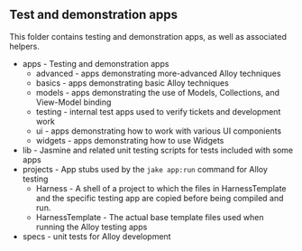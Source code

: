 ## Test and demonstration apps

This folder contains testing and demonstration apps, as well as associated helpers.

* apps - Testing and demonstration apps
	* advanced - apps demonstrating more-advanced Alloy techniques
	* basics - apps demonstrating basic Alloy techniques
	* models - apps demonstrating the use of Models, Collections, and View-Model binding
	* testing - internal test apps used to verify tickets and development work
	* ui - apps demonstrating how to work with various UI componients
	* widgets - apps demonstrating how to use Widgets
* lib - Jasmine and related unit testing scripts for tests included with some apps
* projects - App stubs used by the `jake app:run` command for Alloy testing
	* Harness - A shell of a project to which the files in HarnessTemplate and the specific testing app are copied before being compiled and run.
	* HarnessTemplate - The actual base template files used when running the Alloy testing apps
* specs - unit tests for Alloy development